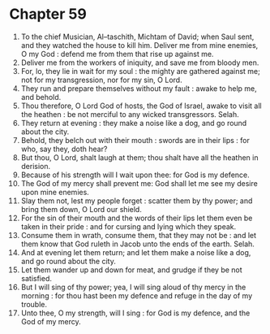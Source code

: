 # Chapter 59

1. To the chief Musician, Al–taschith, Michtam of David; when Saul sent, and they watched the house to kill him. Deliver me from mine enemies, O my God : defend me from them that rise up against me.
2. Deliver me from the workers of iniquity, and save me from bloody men.
3. For, lo, they lie in wait for my soul : the mighty are gathered against me; not for my transgression, nor for my sin, O Lord.
4. They run and prepare themselves without my fault : awake to help me, and behold.
5. Thou therefore, O Lord God of hosts, the God of Israel, awake to visit all the heathen : be not merciful to any wicked transgressors. Selah.
6. They return at evening : they make a noise like a dog, and go round about the city.
7. Behold, they belch out with their mouth : swords are in their lips : for who, say they, doth hear?
8. But thou, O Lord, shalt laugh at them; thou shalt have all the heathen in derision.
9. Because of his strength will I wait upon thee: for God is my defence.
10. The God of my mercy shall prevent me: God shall let me see my desire upon mine enemies.
11. Slay them not, lest my people forget : scatter them by thy power; and bring them down, O Lord our shield.
12. For the sin of their mouth and the words of their lips let them even be taken in their pride : and for cursing and lying which they speak.
13. Consume them in wrath, consume them, that they may not be : and let them know that God ruleth in Jacob unto the ends of the earth. Selah.
14. And at evening let them return; and let them make a noise like a dog, and go round about the city.
15. Let them wander up and down for meat, and grudge if they be not satisfied.
16. But I will sing of thy power; yea, I will sing aloud of thy mercy in the morning : for thou hast been my defence and refuge in the day of my trouble.
17. Unto thee, O my strength, will I sing : for God is my defence, and the God of my mercy.

